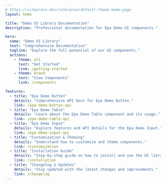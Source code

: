 ```yaml
---
# https://vitepress.dev/reference/default-theme-home-page
layout: home

title: "Demo UI Library Documentation"
description: "Professional documentation for Epa Demo UI components."

hero:
  name: "Demo UI Library"
  text: "Comprehensive Documentation"
  tagline: "Explore the full potential of our UI components."
  actions:
    - theme: alt
      text: "Get Started"
      link: /getting-started
    - theme: brand
      text: "View Components"
      link: /components

features:
  - title: "Epa Demo Button"
    details: "Comprehensive API Docs for Epa Demo Button."
    link: /epa-demo-button-api
  - title: "Epa Demo Table"
    details: "Learn about the Epa Demo Table component and its usage."
    link: /epa-demo-table-api
  - title: "Epa Demo Input"
    details: "Explore features and API details for the Epa Demo Input."
    link: /epa-demo-input-api
  - title: "Customization & Theming"
    details: "Understand how to customize and theme components."
    link: /customization
  - title: "Installation Guide"
    details: "Step-by-step guide on how to install and use the UI library."
    link: /installation
  - title: "Changelog & Updates"
    details: "Stay updated with the latest changes and improvements."
    link: /changelog
---
```

